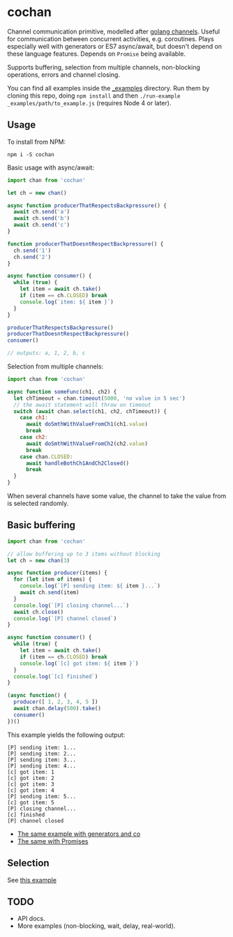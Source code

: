 # cochan

Channel communication primitive, modelled after [golang channels]. Useful for
communication between concurrent activities, e.g. coroutines. Plays especially
well with generators or ES7 async/await, but doesn't depend on these language
features. Depends on `Promise` being available.

Supports buffering, selection from multiple channels, non-blocking operations,
errors and channel closing.

[golang channels]: https://tour.golang.org/concurrency/2

You can find all examples inside the [_examples](_examples) directory.
Run them by cloning this repo, doing `npm install` and then
`./run-example _examples/path/to_example.js` (requires Node 4 or later).


## Usage

To install from NPM:

```test
npm i -S cochan
```

Basic usage with async/await:

```js
import chan from 'cochan'

let ch = new chan()

async function producerThatRespectsBackpressure() {
  await ch.send('a')
  await ch.send('b')
  await ch.send('c')
}

function producerThatDoesntRespectBackpressure() {
  ch.send('1')
  ch.send('2')
}

async function consumer() {
  while (true) {
    let item = await ch.take()
    if (item == ch.CLOSED) break
    console.log(`item: ${ item }`)
  }
}

producerThatRespectsBackpressure()
producerThatDoesntRespectBackpressure()
consumer()

// outputs: a, 1, 2, b, c
```

Selection from multiple channels:

```js
import chan from 'cochan'

async function someFunc(ch1, ch2) {
  let chTimeout = chan.timeout(5000, 'no value in 5 sec')
  // the await statement will throw on timeout
  switch (await chan.select(ch1, ch2, chTimeout)) {
    case ch1:
      await doSmthWithValueFromCh1(ch1.value)
      break
    case ch2:
      await doSmthWithValueFromCh2(ch2.value)
      break
    case chan.CLOSED:
      await handleBothCh1AndCh2Closed()
      break
  }
}
```

When several channels have some value, the channel to take the value from
is selected randomly.


## Basic buffering

```js
import chan from 'cochan'

// allow buffering up to 3 items without blocking
let ch = new chan(3)

async function producer(items) {
  for (let item of items) {
    console.log(`[P] sending item: ${ item }...`)
    await ch.send(item)
  }
  console.log(`[P] closing channel...`)
  await ch.close()
  console.log(`[P] channel closed`)
}

async function consumer() {
  while (true) {
    let item = await ch.take()
    if (item == ch.CLOSED) break
    console.log(`[c] got item: ${ item }`)
  }
  console.log(`[c] finished`)
}

(async function() {
  producer([ 1, 2, 3, 4, 5 ])
  await chan.delay(500).take()
  consumer()
})()
```

This example yields the following output:

```text
[P] sending item: 1...
[P] sending item: 2...
[P] sending item: 3...
[P] sending item: 4...
[c] got item: 1
[c] got item: 2
[c] got item: 3
[c] got item: 4
[P] sending item: 5...
[c] got item: 5
[P] closing channel...
[c] finished
[P] channel closed
```

* [The same example with generators and co](_examples/generators-co/1-buffer.js)
* [The same with Promises](_examples/promises/1-buffer.js)


## Selection

See [this example](_examples/async-await/2-select.js)


## TODO

* API docs.
* More examples (non-blocking, wait, delay, real-world).
